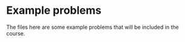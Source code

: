 # Example problems

The files here are some example problems that will be included in the course.


